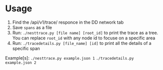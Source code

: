 # Usage

1. Find the /api/v1/trace/ responce in the DD network tab
2. Save `spans` as a file
3. Run: `./nesttrace.py [file name] [root_id]` to print the trace as a tree. You can replace `root_id` with any node id to focuse on a specific area
4. Run: `./tracedetails.py [file_name] [id]` to print all the details of a specific span

Example[s]:
`./nesttrace.py example.json 1`
`./tracedetails.py example.json 2`